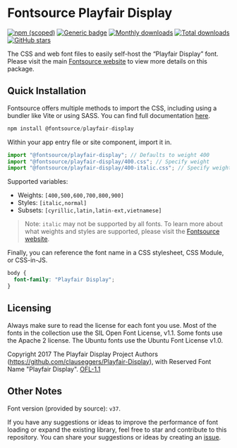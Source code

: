 # Fontsource Playfair Display

[![npm (scoped)](https://img.shields.io/npm/v/@fontsource/playfair-display?color=brightgreen)](https://www.npmjs.com/package/@fontsource/playfair-display) [![Generic badge](https://img.shields.io/badge/fontsource-passing-brightgreen)](https://github.com/fontsource/fontsource) [![Monthly downloads](https://badgen.net/npm/dm/@fontsource/playfair-display)](https://github.com/fontsource/fontsource) [![Total downloads](https://badgen.net/npm/dt/@fontsource/playfair-display)](https://github.com/fontsource/fontsource) [![GitHub stars](https://img.shields.io/github/stars/fontsource/fontsource.svg?style=social&label=Star)](https://github.com/fontsource/fontsource/stargazers)

The CSS and web font files to easily self-host the “Playfair Display” font. Please visit the main [Fontsource website](https://fontsource.org/fonts/playfair-display) to view more details on this package.

## Quick Installation

Fontsource offers multiple methods to import the CSS, including using a bundler like Vite or using SASS. You can find full documentation [here](https://fontsource.org/docs/getting-started/introduction).

```javascript
npm install @fontsource/playfair-display
```

Within your app entry file or site component, import it in.

```javascript
import "@fontsource/playfair-display"; // Defaults to weight 400
import "@fontsource/playfair-display/400.css"; // Specify weight
import "@fontsource/playfair-display/400-italic.css"; // Specify weight and style
```

Supported variables:
- Weights: `[400,500,600,700,800,900]`
- Styles: `[italic,normal]`
- Subsets: `[cyrillic,latin,latin-ext,vietnamese]`

> Note: `italic` may not be supported by all fonts. To learn more about what weights and styles are supported, please visit the [Fontsource website](https://fontsource.org/fonts/playfair-display).

Finally, you can reference the font name in a CSS stylesheet, CSS Module, or CSS-in-JS.

```css
body {
  font-family: "Playfair Display";
}
```

## Licensing
Always make sure to read the license for each font you use. Most of the fonts in the collection use the SIL Open Font License, v1.1. Some fonts use the Apache 2 license. The Ubuntu fonts use the Ubuntu Font License v1.0.

Copyright 2017 The Playfair Display Project Authors (https://github.com/clauseggers/Playfair-Display), with Reserved Font Name "Playfair Display".
[OFL-1.1](https://openfontlicense.org)

## Other Notes
Font version (provided by source): `v37`.

If you have any suggestions or ideas to improve the performance of font loading or expand the existing library, feel free to star and contribute to this repository. You can share your suggestions or ideas by creating an [issue](https://github.com/fontsource/fontsource/issues).